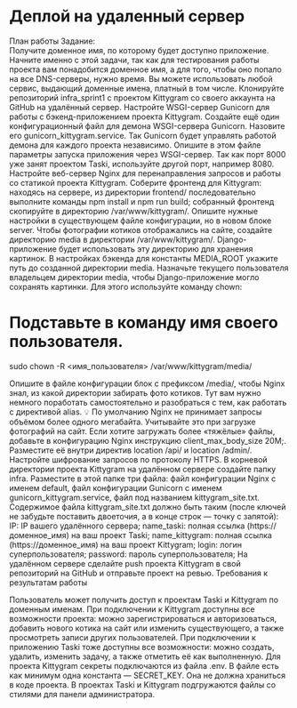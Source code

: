 # Деплой на удаленный сервер  
План работы
Задание:  
Получите доменное имя, по которому будет доступно приложение. Начните именно с этой задачи, так как для тестирования работы проекта вам понадобится доменное имя, а для того, чтобы оно попало на все DNS-серверы, нужно время. Вы можете использовать любой сервис, выдающий доменные имена, платный в том числе.
Клонируйте репозиторий infra_sprint1 с проектом Kittygram со своего аккаунта на GitHub на удалённый сервер.
Настройте WSGI-сервер Gunicorn для работы с бэкенд-приложением проекта Kittygram. 
Создайте ещё один конфигурационный файл для демона WSGI-сервера Gunicorn. Назовите его gunicorn_kittygram.service. Так Gunicorn будет управлять работой демона для каждого проекта независимо.
Опишите в этом файле параметры запуска приложения через WSGI-сервер. Так как порт 8000 уже занят проектом Taski, используйте другой порт, например 8080.
Настройте веб-сервер Nginx для перенаправления запросов и работы со статикой проекта Kittygram.
Соберите фронтенд для Kittygram: 
находясь на сервере, из директории frontend/ последовательно выполните команды npm install и npm run build;
собранный фронтенд скопируйте в директорию /var/www/kittygram/.
Опишите нужные настройки в существующем файле конфигурации, но в новом блоке server.
Чтобы фотографии котиков отображались на сайте, создайте директорию media в директории /var/www/kittygram/. Django-приложение будет использовать эту директорию для хранения картинок.
В настройках бэкенда для константы MEDIA_ROOT укажите путь до созданной директории media.
Назначьте текущего пользователя владельцем директории media, чтобы Django-приложение могло сохранять картинки. Для этого используйте команду chown:
 # Подставьте в команду имя своего пользователя.
 sudo chown -R <имя_пользователя> /var/www/kittygram/media/
  
Опишите в файле конфигурации блок с префиксом /media/, чтобы Nginx знал, из какой директории забирать фото котиков. Тут вам нужно немного поработать самостоятельно и разобраться с тем, как работать с директивой alias.
💡 По умолчанию Nginx не принимает запросы объёмом более одного мегабайта. Учитывайте это при загрузке фотографий на сайт. Если хотите загружать более «тяжёлые» файлы, добавьте в конфигурацию Nginx инструкцию client_max_body_size 20M;. Разместите её внутри директив location /api/ и location /admin/.
Настройте шифрование запросов по протоколу HTTPS.
В корневой директории проекта Kittygram на удалённом сервере создайте папку infra. Разместите в этой папке три файла: 
файл конфигурации Nginx с именем default,
файл конфигурации Gunicorn с именем gunicorn_kittygram.service,
файл под названием kittygram_site.txt.
Содержимое файла kittygram_site.txt должно быть таким (после ключей не забудьте поставить двоеточия, а в конце строк — точку с запятой):
IP: IP вашего удалённого сервера;
name_taski: полная ссылка (https://доменное_имя) на ваш проект Taski;
name_kittygram: полная ссылка (https://доменное_имя) на ваш проект Kittygram;
login: логин суперпользователя;
password: пароль суперпользователя; 
На удалённом сервере сделайте push проекта Kittygram в свой репозиторий на GitHub и отправьте проект на ревью.
Требования к результатам работы

Пользователь может получить доступ к проектам Taski и Kittygram по доменным именам.
При подключении к Kittygram доступны все возможности проекта: можно зарегистрироваться и авторизоваться, добавить нового котика на сайт или изменить существующего, а также просмотреть записи других пользователей.
При подключении к приложению Taski тоже доступны все возможности: можно создать, удалить, изменить задачу, а также отметить её как выполненную.
Для проекта Kittygram секреты подключаются из файла .env. В файле есть как минимум одна константа — SECRET_KEY. Она не должна храниться в коде проекта.
В проектах Taski и Kittygram подгружаются файлы со стилями для панели администратора.
